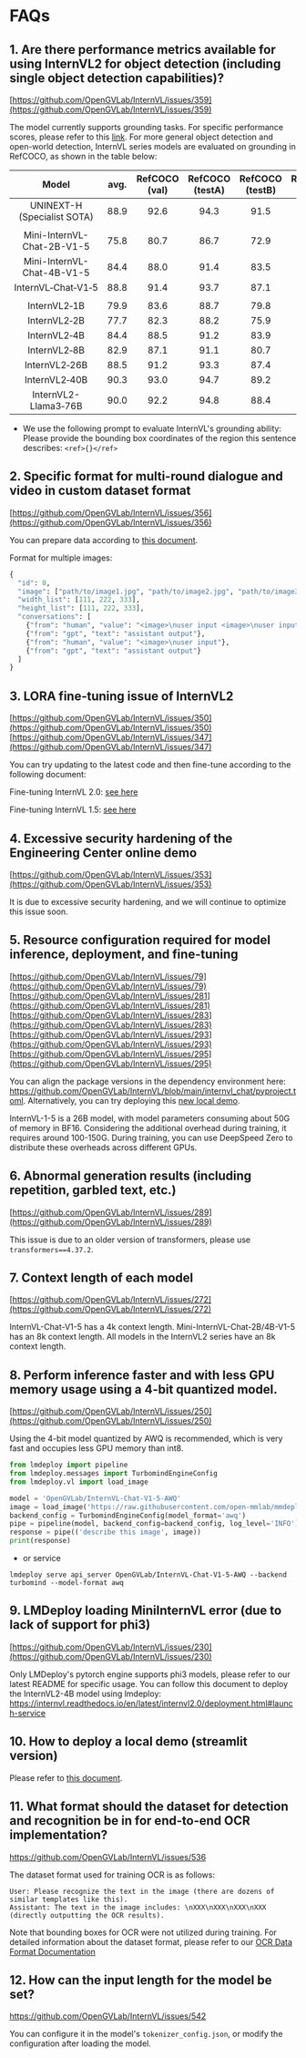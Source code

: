 ﻿# FAQs

## 1. Are there performance metrics available for using InternVL2 for object detection (including single object detection capabilities)?

[https://github.com/OpenGVLab/InternVL/issues/359](https://github.com/OpenGVLab/InternVL/issues/359)

The model currently supports grounding tasks. For specific performance scores, please refer to this [link](../internvl2.0/introduction.md#grounding-benchmarks). For more general object detection and open-world detection, InternVL series models are evaluated on grounding in RefCOCO, as shown in the table below:

|             Model              | avg. | RefCOCO<br>(val) | RefCOCO<br>(testA) | RefCOCO<br>(testB) | RefCOCO+<br>(val) | RefCOCO+<br>(testA) | RefCOCO+<br>(testB) | RefCOCO‑g<br>(val) | RefCOCO‑g<br>(test) |
| :----------------------------: | :--: | :--------------: | :----------------: | :----------------: | :---------------: | :-----------------: | :-----------------: | :----------------: | :-----------------: |
| UNINEXT-H<br>(Specialist SOTA) | 88.9 |       92.6       |        94.3        |        91.5        |       85.2        |        89.6         |        79.8         |        88.7        |        89.4         |
|                                |      |                  |                    |                    |                   |                     |                     |                    |                     |
| Mini-InternVL-<br>Chat-2B-V1-5 | 75.8 |       80.7       |        86.7        |        72.9        |       72.5        |        82.3         |        60.8         |        75.6        |        74.9         |
| Mini-InternVL-<br>Chat-4B-V1-5 | 84.4 |       88.0       |        91.4        |        83.5        |       81.5        |        87.4         |        73.8         |        84.7        |        84.6         |
|       InternVL‑Chat‑V1‑5       | 88.8 |       91.4       |        93.7        |        87.1        |       87.0        |        92.3         |        80.9         |        88.5        |        89.3         |
|                                |      |                  |                    |                    |                   |                     |                     |                    |                     |
|          InternVL2‑1B          | 79.9 |       83.6       |        88.7        |        79.8        |       76.0        |        83.6         |        67.7         |        80.2        |        79.9         |
|          InternVL2‑2B          | 77.7 |       82.3       |        88.2        |        75.9        |       73.5        |        82.8         |        63.3         |        77.6        |        78.3         |
|          InternVL2‑4B          | 84.4 |       88.5       |        91.2        |        83.9        |       81.2        |        87.2         |        73.8         |        84.6        |        84.6         |
|          InternVL2‑8B          | 82.9 |       87.1       |        91.1        |        80.7        |       79.8        |        87.9         |        71.4         |        82.7        |        82.7         |
|         InternVL2‑26B          | 88.5 |       91.2       |        93.3        |        87.4        |       86.8        |        91.0         |        81.2         |        88.5        |        88.6         |
|         InternVL2‑40B          | 90.3 |       93.0       |        94.7        |        89.2        |       88.5        |        92.8         |        83.6         |        90.3        |        90.6         |
|    InternVL2-<br>Llama3‑76B    | 90.0 |       92.2       |        94.8        |        88.4        |       88.8        |        93.1         |        82.8         |        89.5        |        90.3         |

- We use the following prompt to evaluate InternVL's grounding ability: Please provide the bounding box coordinates of the region this sentence describes: `<ref>{}</ref>`

## 2. Specific format for multi-round dialogue and video in custom dataset format

[https://github.com/OpenGVLab/InternVL/issues/356](https://github.com/OpenGVLab/InternVL/issues/356)

You can prepare data according to [this document](../get_started/chat_data_format.md#multi-image-data).

Format for multiple images:

```python
{
  "id": 0,
  "image": ["path/to/image1.jpg", "path/to/image2.jpg", "path/to/image3.jpg"],
  "width_list": [111, 222, 333],
  "height_list": [111, 222, 333],
  "conversations": [
    {"from": "human", "value": "<image>\nuser input <image>\nuser input"},
    {"from": "gpt", "text": "assistant output"},
    {"from": "human", "value": "<image>\nuser input"},
    {"from": "gpt", "text": "assistant output"}
  ]
}
```

## 3. LORA fine-tuning issue of InternVL2

[https://github.com/OpenGVLab/InternVL/issues/350](https://github.com/OpenGVLab/InternVL/issues/350)
[https://github.com/OpenGVLab/InternVL/issues/347](https://github.com/OpenGVLab/InternVL/issues/347)

You can try updating to the latest code and then fine-tune according to the following document:

Fine-tuning InternVL 2.0: [see here](../internvl2.0/finetune.md)

Fine-tuning InternVL 1.5: [see here](../internvl1.5/finetune.md)

## 4. Excessive security hardening of the Engineering Center online demo

[https://github.com/OpenGVLab/InternVL/issues/353](https://github.com/OpenGVLab/InternVL/issues/353)

It is due to excessive security hardening, and we will continue to optimize this issue soon.

## 5. Resource configuration required for model inference, deployment, and fine-tuning

[https://github.com/OpenGVLab/InternVL/issues/79](https://github.com/OpenGVLab/InternVL/issues/79)
[https://github.com/OpenGVLab/InternVL/issues/281](https://github.com/OpenGVLab/InternVL/issues/281)
[https://github.com/OpenGVLab/InternVL/issues/283](https://github.com/OpenGVLab/InternVL/issues/283)
[https://github.com/OpenGVLab/InternVL/issues/293](https://github.com/OpenGVLab/InternVL/issues/293)
[https://github.com/OpenGVLab/InternVL/issues/295](https://github.com/OpenGVLab/InternVL/issues/295)

You can align the package versions in the dependency environment here: <https://github.com/OpenGVLab/InternVL/blob/main/internvl_chat/pyproject.toml>. Alternatively, you can try deploying this [new local demo](../get_started/local_chat_demo.md).

InternVL-1-5 is a 26B model, with model parameters consuming about 50G of memory in BF16. Considering the additional overhead during training, it requires around 100-150G. During training, you can use DeepSpeed Zero to distribute these overheads across different GPUs.

## 6. Abnormal generation results (including repetition, garbled text, etc.)

[https://github.com/OpenGVLab/InternVL/issues/289](https://github.com/OpenGVLab/InternVL/issues/289)

This issue is due to an older version of transformers, please use `transformers==4.37.2`.

## 7. Context length of each model

[https://github.com/OpenGVLab/InternVL/issues/272](https://github.com/OpenGVLab/InternVL/issues/272)

InternVL-Chat-V1-5 has a 4k context length. Mini-InternVL-Chat-2B/4B-V1-5 has an 8k context length. All models in the InternVL2 series have an 8k context length.

## 8. Perform inference faster and with less GPU memory usage using a 4-bit quantized model.

[https://github.com/OpenGVLab/InternVL/issues/250](https://github.com/OpenGVLab/InternVL/issues/250)

Using the 4-bit model quantized by AWQ is recommended, which is very fast and occupies less GPU memory than int8.

```python
from lmdeploy import pipeline
from lmdeploy.messages import TurbomindEngineConfig
from lmdeploy.vl import load_image

model = 'OpenGVLab/InternVL-Chat-V1-5-AWQ'
image = load_image('https://raw.githubusercontent.com/open-mmlab/mmdeploy/main/tests/data/tiger.jpeg')
backend_config = TurbomindEngineConfig(model_format='awq')
pipe = pipeline(model, backend_config=backend_config, log_level='INFO')
response = pipe(('describe this image', image))
print(response)
```

- or service

```shell
lmdeploy serve api_server OpenGVLab/InternVL-Chat-V1-5-AWQ --backend turbomind --model-format awq
```

## 9. LMDeploy loading MiniInternVL error (due to lack of support for phi3)

[https://github.com/OpenGVLab/InternVL/issues/230](https://github.com/OpenGVLab/InternVL/issues/230)

Only LMDeploy's pytorch engine supports phi3 models, please refer to our latest README for specific usage. You can follow this document to deploy the InternVL2-4B model using lmdeploy: https://internvl.readthedocs.io/en/latest/internvl2.0/deployment.html#launch-service

## 10. How to deploy a local demo (streamlit version)

Please refer to [this document](../get_started/local_chat_demo.md#streamlit-demo).

## 11. What format should the dataset for detection and recognition be in for end-to-end OCR implementation?

https://github.com/OpenGVLab/InternVL/issues/536

The dataset format used for training OCR is as follows:

```shell
User: Please recognize the text in the image (there are dozens of similar templates like this).  
Assistant: The text in the image includes: \nXXX\nXXX\nXXX\nXXX (directly outputting the OCR results).
```

Note that bounding boxes for OCR were not utilized during training. For detailed information about the dataset format, please refer to our  [OCR Data Format Documentation](https://internvl.readthedocs.io/en/latest/get_started/chat_data_format.html)

## 12. How can the input length for the model be set?

https://github.com/OpenGVLab/InternVL/issues/542

You can configure it in the model's `tokenizer_config.json`, or modify the configuration after loading the model.

<br>
<br>
